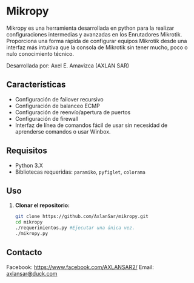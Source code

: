# Mikropy

Mikropy es una herramienta desarrollada en python para la realizar configuraciones intermedias y avanzadas en los Enrutadores Mikrotik. Proporciona una forma rápida de configurar equipos Mikrotik desde una interfaz más intuitiva que la consola de Mikrotik sin tener mucho, poco o nulo conocimiento técnico.

Desarrollada por: Axel E. Amavizca (AXLAN SAR)

## Características

- Configuración de failover recursivo
- Configuración de balanceo ECMP
- Configuración de reenvío/apertura de puertos
- Configuración de firewall
- Interfaz de línea de comandos fácil de usar sin necesidad de aprenderse comandos o usar Winbox.

## Requisitos

- Python 3.X
- Bibliotecas requeridas: `paramiko`, `pyfiglet`, `colorama`

## Uso

1. **Clonar el repositorio:**
   ```bash
   git clone https://github.com/AxlanSar/mikropy.git
   cd mikropy
   ./requerimientos.py #Ejecutar una única vez.
   ./mikropy.py

## Contacto

Facebook: https://www.facebook.com/AXLANSAR2/
Email: axlansar@duck.com



